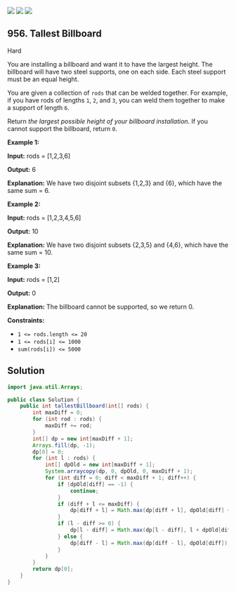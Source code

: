 [![](https://img.shields.io/github/stars/javadev/LeetCode-in-Java?label=Stars&style=flat-square)](https://github.com/javadev/LeetCode-in-Java)
[![](https://img.shields.io/github/forks/javadev/LeetCode-in-Java?label=Fork%20me%20on%20GitHub%20&style=flat-square)](https://github.com/javadev/LeetCode-in-Java/fork)
[![](https://img.shields.io/badge/-LeetCode%20in%20Kotlin-blue?style=flat-square)](https://github.com/javadev/LeetCode-in-Kotlin)

## 956\. Tallest Billboard

Hard

You are installing a billboard and want it to have the largest height. The billboard will have two steel supports, one on each side. Each steel support must be an equal height.

You are given a collection of `rods` that can be welded together. For example, if you have rods of lengths `1`, `2`, and `3`, you can weld them together to make a support of length `6`.

Return _the largest possible height of your billboard installation_. If you cannot support the billboard, return `0`.

**Example 1:**

**Input:** rods = [1,2,3,6]

**Output:** 6

**Explanation:** We have two disjoint subsets {1,2,3} and {6}, which have the same sum = 6.

**Example 2:**

**Input:** rods = [1,2,3,4,5,6]

**Output:** 10

**Explanation:** We have two disjoint subsets {2,3,5} and {4,6}, which have the same sum = 10.

**Example 3:**

**Input:** rods = [1,2]

**Output:** 0

**Explanation:** The billboard cannot be supported, so we return 0.

**Constraints:**

*   `1 <= rods.length <= 20`
*   `1 <= rods[i] <= 1000`
*   `sum(rods[i]) <= 5000`

## Solution

```java
import java.util.Arrays;

public class Solution {
    public int tallestBillboard(int[] rods) {
        int maxDiff = 0;
        for (int rod : rods) {
            maxDiff += rod;
        }
        int[] dp = new int[maxDiff + 1];
        Arrays.fill(dp, -1);
        dp[0] = 0;
        for (int l : rods) {
            int[] dpOld = new int[maxDiff + 1];
            System.arraycopy(dp, 0, dpOld, 0, maxDiff + 1);
            for (int diff = 0; diff < maxDiff + 1; diff++) {
                if (dpOld[diff] == -1) {
                    continue;
                }
                if (diff + l <= maxDiff) {
                    dp[diff + l] = Math.max(dp[diff + l], dpOld[diff] + l);
                }
                if (l - diff >= 0) {
                    dp[l - diff] = Math.max(dp[l - diff], l + dpOld[diff] - diff);
                } else {
                    dp[diff - l] = Math.max(dp[diff - l], dpOld[diff]);
                }
            }
        }
        return dp[0];
    }
}
```